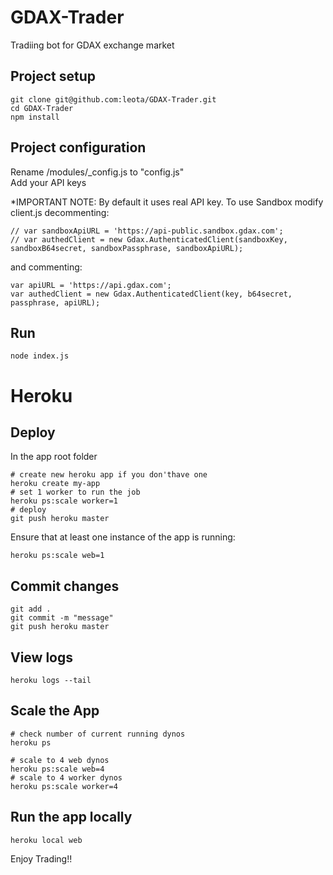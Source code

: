 # GDAX-Trader
Tradiing bot for GDAX exchange market

## Project setup
```
git clone git@github.com:leota/GDAX-Trader.git
cd GDAX-Trader
npm install
```

## Project configuration
Rename /modules/_config.js to "config.js" <br>
Add your API keys

*IMPORTANT NOTE: By default it uses real API key. To use Sandbox modify client.js decommenting:
```
// var sandboxApiURL = 'https://api-public.sandbox.gdax.com';
// var authedClient = new Gdax.AuthenticatedClient(sandboxKey, sandboxB64secret, sandboxPassphrase, sandboxApiURL);
```

and commenting:
```
var apiURL = 'https://api.gdax.com';
var authedClient = new Gdax.AuthenticatedClient(key, b64secret, passphrase, apiURL);
```
## Run
```
node index.js
```

# Heroku
## Deploy
In the app root folder
```
# create new heroku app if you don'thave one
heroku create my-app
# set 1 worker to run the job
heroku ps:scale worker=1
# deploy 
git push heroku master
```

Ensure that at least one instance of the app is running:
```
heroku ps:scale web=1
```
## Commit changes
```
git add .
git commit -m "message"
git push heroku master
```
## View logs
```
heroku logs --tail
```
## Scale the App
```
# check number of current running dynos
heroku ps

# scale to 4 web dynos
heroku ps:scale web=4
# scale to 4 worker dynos
heroku ps:scale worker=4
```
## Run the app locally
```
heroku local web
```


Enjoy Trading!!
